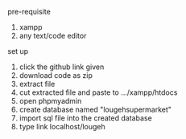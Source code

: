 pre-requisite
1. xampp
2. any text/code editor

set up
1. click the github link given
2. download code as zip
3. extract file
4. cut extracted file and paste to .../xampp/htdocs
5. open phpmyadmin
6. create database named "lougehsupermarket"
7. import sql file into the created database
8. type link localhost/lougeh
